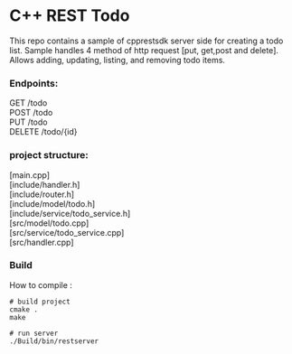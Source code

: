 # C++ REST Todo

This repo contains a sample of cpprestsdk server side for creating a todo list.
Sample handles 4 method of http request [put, get,post and delete].
Allows adding, updating, listing, and removing todo items.

### Endpoints:  
GET     /todo  
POST    /todo  
PUT     /todo  
DELETE  /todo/{id}  


### project structure: 

[main.cpp]  
[include/handler.h]  
[include/router.h]  
[include/model/todo.h]  
[include/service/todo_service.h]  
[src/model/todo.cpp]  
[src/service/todo_service.cpp]  
[src/handler.cpp]  


### Build
How to compile :

```
# build project
cmake .
make

# run server 
./Build/bin/restserver
```


 

 

